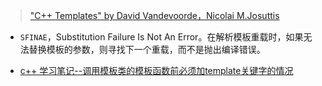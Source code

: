 
> ["C++ Templates" by David Vandevoorde，Nicolai M.Josuttis](http://ultra.sdk.free.fr/docs/DxO/C%2B%2B%20Templates%20The%20Complete%20Guide.pdf)

* `SFINAE`，Substitution Failure Is Not An Error。在解析模板重载时，如果无法替换模板的参数，则寻找下一个重载，而不是抛出编译错误。

* [c++ 学习笔记--调用模板类的模板函数前必须加template关键字的情况](https://blog.csdn.net/kh815/article/details/115680799)

